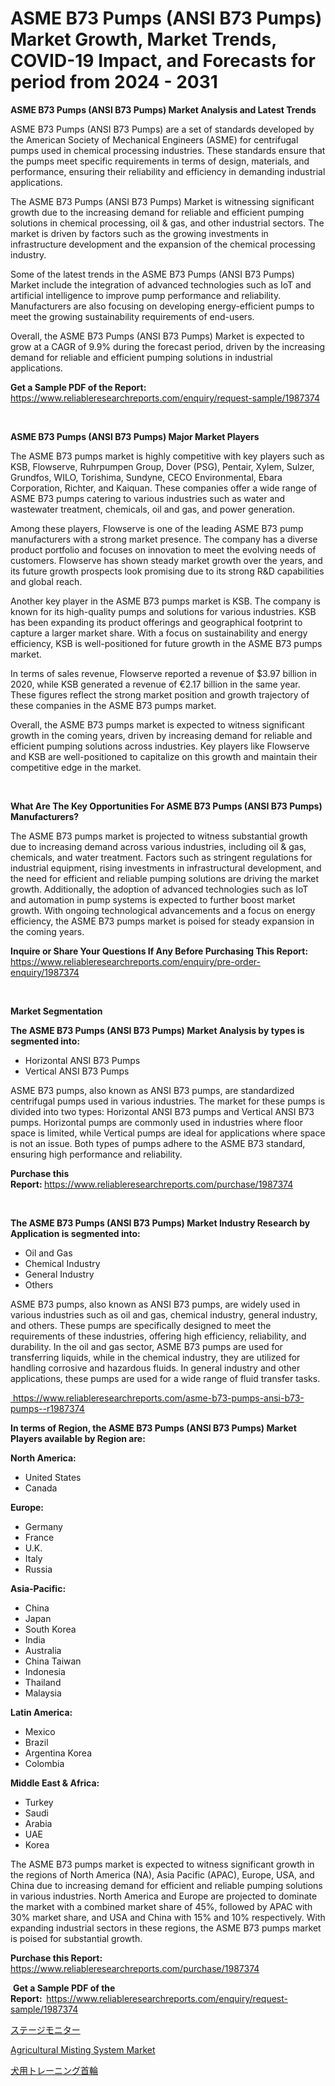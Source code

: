<p><h1>ASME B73 Pumps (ANSI B73 Pumps) Market Growth, Market Trends, COVID-19 Impact, and Forecasts for period from 2024 - 2031</h1></p><p><strong>ASME B73 Pumps (ANSI B73 Pumps) Market Analysis and Latest Trends</strong></p>
<p><p>ASME B73 Pumps (ANSI B73 Pumps) are a set of standards developed by the American Society of Mechanical Engineers (ASME) for centrifugal pumps used in chemical processing industries. These standards ensure that the pumps meet specific requirements in terms of design, materials, and performance, ensuring their reliability and efficiency in demanding industrial applications.</p><p>The ASME B73 Pumps (ANSI B73 Pumps) Market is witnessing significant growth due to the increasing demand for reliable and efficient pumping solutions in chemical processing, oil & gas, and other industrial sectors. The market is driven by factors such as the growing investments in infrastructure development and the expansion of the chemical processing industry.</p><p>Some of the latest trends in the ASME B73 Pumps (ANSI B73 Pumps) Market include the integration of advanced technologies such as IoT and artificial intelligence to improve pump performance and reliability. Manufacturers are also focusing on developing energy-efficient pumps to meet the growing sustainability requirements of end-users.</p><p>Overall, the ASME B73 Pumps (ANSI B73 Pumps) Market is expected to grow at a CAGR of 9.9% during the forecast period, driven by the increasing demand for reliable and efficient pumping solutions in industrial applications.</p></p>
<p><strong>Get a Sample PDF of the Report:&nbsp;</strong> <a href="https://www.reliableresearchreports.com/enquiry/request-sample/1987374">https://www.reliableresearchreports.com/enquiry/request-sample/1987374</a></p>
<p>&nbsp;</p>
<p><strong>ASME B73 Pumps (ANSI B73 Pumps) Major Market Players</strong></p>
<p><p>The ASME B73 pumps market is highly competitive with key players such as KSB, Flowserve, Ruhrpumpen Group, Dover (PSG), Pentair, Xylem, Sulzer, Grundfos, WILO, Torishima, Sundyne, CECO Environmental, Ebara Corporation, Richter, and Kaiquan. These companies offer a wide range of ASME B73 pumps catering to various industries such as water and wastewater treatment, chemicals, oil and gas, and power generation.</p><p>Among these players, Flowserve is one of the leading ASME B73 pump manufacturers with a strong market presence. The company has a diverse product portfolio and focuses on innovation to meet the evolving needs of customers. Flowserve has shown steady market growth over the years, and its future growth prospects look promising due to its strong R&D capabilities and global reach.</p><p>Another key player in the ASME B73 pumps market is KSB. The company is known for its high-quality pumps and solutions for various industries. KSB has been expanding its product offerings and geographical footprint to capture a larger market share. With a focus on sustainability and energy efficiency, KSB is well-positioned for future growth in the ASME B73 pumps market.</p><p>In terms of sales revenue, Flowserve reported a revenue of $3.97 billion in 2020, while KSB generated a revenue of €2.17 billion in the same year. These figures reflect the strong market position and growth trajectory of these companies in the ASME B73 pumps market.</p><p>Overall, the ASME B73 pumps market is expected to witness significant growth in the coming years, driven by increasing demand for reliable and efficient pumping solutions across industries. Key players like Flowserve and KSB are well-positioned to capitalize on this growth and maintain their competitive edge in the market.</p></p>
<p>&nbsp;</p>
<p><strong>What Are The Key Opportunities For ASME B73 Pumps (ANSI B73 Pumps) Manufacturers?</strong></p>
<p><p>The ASME B73 pumps market is projected to witness substantial growth due to increasing demand across various industries, including oil & gas, chemicals, and water treatment. Factors such as stringent regulations for industrial equipment, rising investments in infrastructural development, and the need for efficient and reliable pumping solutions are driving the market growth. Additionally, the adoption of advanced technologies such as IoT and automation in pump systems is expected to further boost market growth. With ongoing technological advancements and a focus on energy efficiency, the ASME B73 pumps market is poised for steady expansion in the coming years.</p></p>
<p><strong>Inquire or Share Your Questions If Any Before Purchasing This Report:</strong> <a href="https://www.reliableresearchreports.com/enquiry/pre-order-enquiry/1987374">https://www.reliableresearchreports.com/enquiry/pre-order-enquiry/1987374</a></p>
<p>&nbsp;</p>
<p><strong>Market Segmentation</strong></p>
<p><strong>The ASME B73 Pumps (ANSI B73 Pumps) Market Analysis by types is segmented into:</strong></p>
<p><ul><li>Horizontal ANSI B73 Pumps</li><li>Vertical ANSI B73 Pumps</li></ul></p>
<p><p>ASME B73 pumps, also known as ANSI B73 pumps, are standardized centrifugal pumps used in various industries. The market for these pumps is divided into two types: Horizontal ANSI B73 pumps and Vertical ANSI B73 pumps. Horizontal pumps are commonly used in industries where floor space is limited, while Vertical pumps are ideal for applications where space is not an issue. Both types of pumps adhere to the ASME B73 standard, ensuring high performance and reliability.</p></p>
<p><strong>Purchase this Report:&nbsp;</strong><a href="https://www.reliableresearchreports.com/purchase/1987374">https://www.reliableresearchreports.com/purchase/1987374</a></p>
<p>&nbsp;</p>
<p><strong>The ASME B73 Pumps (ANSI B73 Pumps) Market Industry Research by Application is segmented into:</strong></p>
<p><ul><li>Oil and Gas</li><li>Chemical Industry</li><li>General Industry</li><li>Others</li></ul></p>
<p><p>ASME B73 pumps, also known as ANSI B73 pumps, are widely used in various industries such as oil and gas, chemical industry, general industry, and others. These pumps are specifically designed to meet the requirements of these industries, offering high efficiency, reliability, and durability. In the oil and gas sector, ASME B73 pumps are used for transferring liquids, while in the chemical industry, they are utilized for handling corrosive and hazardous fluids. In general industry and other applications, these pumps are used for a wide range of fluid transfer tasks.</p></p>
<p><a href="https://www.reliableresearchreports.com/asme-b73-pumps-ansi-b73-pumps--r1987374">&nbsp;https://www.reliableresearchreports.com/asme-b73-pumps-ansi-b73-pumps--r1987374</a></p>
<p><strong>In terms of Region, the ASME B73 Pumps (ANSI B73 Pumps) Market Players available by Region are:</strong></p>
<p>
    <p> <strong> North America: </strong>
        <ul>
            <li>United States</li>
            <li>Canada</li>
        </ul>
        </p> 
    <p> <strong> Europe: </strong>
        <ul>
            <li>Germany</li>
            <li>France</li>
            <li>U.K.</li>
            <li>Italy</li>
            <li>Russia</li>
        </ul>
        </p> 
    <p> <strong> Asia-Pacific: </strong>
        <ul>
            <li>China</li>
            <li>Japan</li>
            <li>South Korea</li>
            <li>India</li>
            <li>Australia</li>
            <li>China Taiwan</li>
            <li>Indonesia</li>
            <li>Thailand</li>
            <li>Malaysia</li>
        </ul>
        </p> 
    <p> <strong> Latin America: </strong>
        <ul>
            <li>Mexico</li>
            <li>Brazil</li>
            <li>Argentina Korea</li>
            <li>Colombia</li>
        </ul>
        </p> 
    <p> <strong> Middle East & Africa: </strong>
        <ul>
            <li>Turkey</li>
            <li>Saudi</li>
            <li>Arabia</li>
            <li>UAE</li>
            <li>Korea</li>
        </ul>
    </p>
    </p>
<p><p>The ASME B73 pumps market is expected to witness significant growth in the regions of North America (NA), Asia Pacific (APAC), Europe, USA, and China due to increasing demand for efficient and reliable pumping solutions in various industries. North America and Europe are projected to dominate the market with a combined market share of 45%, followed by APAC with 30% market share, and USA and China with 15% and 10% respectively. With expanding industrial sectors in these regions, the ASME B73 pumps market is poised for substantial growth.</p></p>
<p><strong>Purchase this Report: </strong><a href="https://www.reliableresearchreports.com/purchase/1987374">https://www.reliableresearchreports.com/purchase/1987374</a></p>
<p>&nbsp;<strong>Get a Sample PDF of the Report:&nbsp;&nbsp;</strong><a href="https://www.reliableresearchreports.com/enquiry/request-sample/1987374">https://www.reliableresearchreports.com/enquiry/request-sample/1987374</a></p>
<p><strong></strong></p>
<p><p><a href="https://github.com/pepo3k/Market-Research-Report-List-1/blob/main/981630645397.md">ステージモニター</a></p><p><a href="https://github.com/RichRobinson5/Market-Research-Report-List-4/blob/main/agricultural-misting-system-market.md">Agricultural Misting System Market</a></p><p><a href="https://github.com/CieloStamm/Market-Research-Report-List-1/blob/main/967715045396.md">犬用トレーニング首輪</a></p></p>